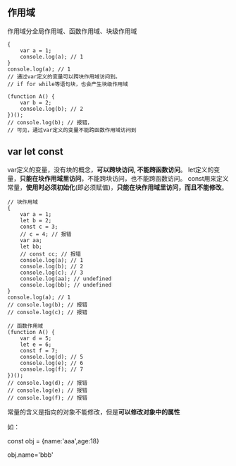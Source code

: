 ## 作用域

作用域分全局作用域、函数作用域、块级作用域

    {
        var a = 1;
        console.log(a); // 1
    }
    console.log(a); // 1
    // 通过var定义的变量可以跨块作用域访问到。
    // if for while等语句块，也会产生块级作用域

    (function A() {
        var b = 2;
        console.log(b); // 2
    })();
    // console.log(b); // 报错，
    // 可见，通过var定义的变量不能跨函数作用域访问到


## var let const
var定义的变量，没有块的概念，**可以跨块访问, 不能跨函数访问**。
let定义的变量，**只能在块作用域里访问**，不能跨块访问，也不能跨函数访问。
const用来定义常量，**使用时必须初始化**(即必须赋值)，**只能在块作用域里访问，而且不能修改**。

    // 块作用域
    {
        var a = 1;
        let b = 2;
        const c = 3;
        // c = 4; // 报错
        var aa;
        let bb;
        // const cc; // 报错
        console.log(a); // 1
        console.log(b); // 2
        console.log(c); // 3
        console.log(aa); // undefined
        console.log(bb); // undefined
    }
    console.log(a); // 1
    // console.log(b); // 报错
    // console.log(c); // 报错

    // 函数作用域
    (function A() {
        var d = 5;
        let e = 6;
        const f = 7;
        console.log(d); // 5
        console.log(e); // 6  
        console.log(f); // 7 
    })();
    // console.log(d); // 报错
    // console.log(e); // 报错
    // console.log(f); // 报错


常量的含义是指向的对象不能修改，但是**可以修改对象中的属性**

如：

const obj = {name:'aaa',age:18}

obj.name='bbb'